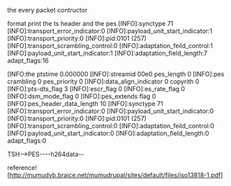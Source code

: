 the every packet contructor

format print the ts header and the pes
[INFO]:synctype 71
[INFO]:transport_error_indicator:0 
[INFO]:payload_unit_start_indicator:1
[INFO]:transport_priority:0
[INFO]:pid:0101 (257) 
[INFO]:transport_scrambling_control:0 
[INFO]:adaptation_feild_control:1 
[INFO]:payload_unit_start_indicator:1 
[INFO]:adaptation_field_length:7 adapt_flags:16

[INFO:the ptstime 0.000000
[INFO]:streamid 00e0 pes_length 0
[INFO]:pes crambling 0 pes_priority 0
[INFO]:data_align_indicator 0 copyrith 0
[INFO]:pts-dts_flag 3 
[INFO]:escr_flag 0 
[INFO]:es_rate_flag 0
[INFO]:dsm_mode_flag 0
[INFO]:pes_extends flag 0
[INFO]:pes_header_data_length 10
[INFO]:synctype 71
[INFO]:transport_error_indicator:0 
[INFO]:payload_unit_start_indicator:0
[INFO]:transport_priority:0
[INFO]:pid:0101 (257) 
[INFO]:transport_scrambling_control:0 
[INFO]:adaptation_feild_control:0 
[INFO]:payload_unit_start_indicator:0 
[INFO]:adaptation_field_length:0 adapt_flags:0

TSH-->PES----h264data--

reference![http://mumudvb.braice.net/mumudrupal/sites/default/files/iso13818-1.pdf]